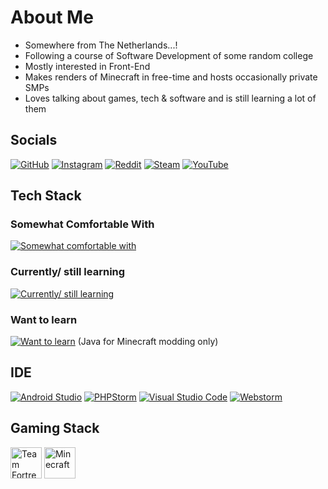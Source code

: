 # About Me
- Somewhere from The Netherlands...!
- Following a course of Software Development of some random college
- Mostly interested in Front-End
- Makes renders of Minecraft in free-time and hosts occasionally private SMPs
- Loves talking about games, tech & software and is still learning a lot of them
## Socials
[![GitHub](https://img.shields.io/badge/GitHub-100000?style=for-the-badge&logo=github&logoColor=white)](https://github.com/GGCreeperXD)
[![Instagram](https://img.shields.io/badge/Instagram-E4405F?style=for-the-badge&logo=instagram&logoColor=white)](https://instagram.com/ggcreeperxd)
[![Reddit](https://img.shields.io/badge/Reddit-FF4500?style=for-the-badge&logo=reddit&logoColor=white)](https://reddit.com/user/ggcreeperxd)
[![Steam](https://img.shields.io/badge/Steam-000000?style=for-the-badge&logo=steam&logoColor=white)](https://steamcommunity.com/id/GGCreeperXD)
[![YouTube](https://img.shields.io/badge/YouTube-FF0000?style=for-the-badge&logo=youtube&logoColor=white)](https://youtube.com/@ggcreeperxd)
## Tech Stack
### Somewhat Comfortable With
[![Somewhat comfortable with](https://skillicons.dev/icons?i=html,css,js,vue,vuetify,php,mysql,nodejs,npm,bootstrap,obsidian,react,flutter,dart)]()
### Currently/ still learning
[![Currently/ still learning](https://skillicons.dev/icons?i=flutter,dart,laravel,react,js,vue,vuetify,php,mysql,nodejs,npm,discordjs,bootstrap,obsidian,tailwind)]()
### Want to learn
[![Want to learn](https://skillicons.dev/icons?i=kotlin,tailwind,java)]() (Java for Minecraft modding only)
## IDE
[![Android Studio](https://img.shields.io/badge/Android_Studio-3DDC84?style=for-the-badge&logo=android-studio&logoColor=white)](https://developer.android.com/studio)
[![PHPStorm](http://img.shields.io/badge/-PHPStorm-181717?style=for-the-badge&logo=phpstorm&logoColor=white)](https://www.jetbrains.com/phpstorm/)
[![Visual Studio Code](https://img.shields.io/badge/VSCode-0078D4?style=for-the-badge&logo=visual%20studio%20code&logoColor=white)](https://code.visualstudio.com/)
[![Webstorm](https://img.shields.io/badge/WebStorm-000000?style=for-the-badge&logo=WebStorm&logoColor=white)](https://www.jetbrains.com/webstorm/)
## Gaming Stack
<a href="https://teamfortress.com"><img style="width:50px;height:50px;" src="https://upload.wikimedia.org/wikipedia/commons/4/48/Team_Fortress_2_style_logo.svg" alt="Team Fortress 2"></a>
<a href="https://minecraft.net"><img style="width:50px;height:50px;" src="https://static.wikia.nocookie.net/minecraft_gamepedia/images/1/12/Grass_Block_JE2.png/revision/latest?cb=20200830142618" alt="Minecraft"></a>

